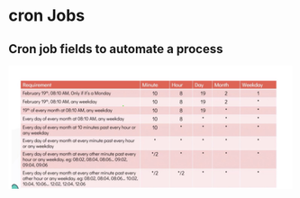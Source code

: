 
# cron Jobs


## Cron job fields to automate a process

![screenshot](https://github.com/SrinivasEsapalli/DevOps-complete/blob/main/linux/shell_script/practise/Screenshorts/Screen%2012.jpg)
